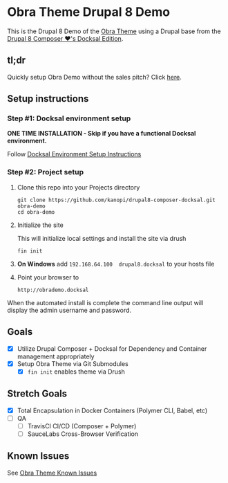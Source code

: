 # Obra Theme Drupal 8 Demo 

This is the Drupal 8 Demo of the [Obra Theme](https://github.com/alejandroq/obra-drupal-theme) using a Drupal base from the [Drupal 8 Composer ❤'s️ Docksal Edition](https://github.com/alejandroq/drupal8-composer-docksal). 

## tl;dr
Quickly setup Obra Demo without the sales pitch? Click [here](#cut-to-the-chase).

## Setup instructions

### Step #1: Docksal environment setup

**ONE TIME INSTALLATION - Skip if you have a functional Docksal environment.**  

Follow [Docksal Environment Setup Instructions](http://docksal.readthedocs.io/en/master/getting-started/env-setup)

<a name="cut-to-the-chase"></a>
### Step #2: Project setup

1. Clone this repo into your Projects directory

    ```
    git clone https://github.com/kanopi/drupal8-composer-docksal.git obra-demo
    cd obra-demo
    ```

2. Initialize the site

    This will initialize local settings and install the site via drush

    ```
    fin init
    ```

3. **On Windows** add `192.168.64.100  drupal8.docksal` to your hosts file

4. Point your browser to

    ```
    http://obrademo.docksal
    ```

When the automated install is complete the command line output will display the admin username and password.

## Goals
- [X] Utilize Drupal Composer + Docksal for Dependency and Container management appropriately
- [X] Setup Obra Theme via Git Submodules
    - [X] `fin init` enables theme via Drush  

## Stretch Goals
- [X] Total Encapsulation in Docker Containers (Polymer CLI, Babel, etc)
- [ ] QA
    - [ ] TravisCI CI/CD (Composer + Polymer)
    - [ ] SauceLabs Cross-Browser Verification
    
## Known Issues
See [Obra Theme Known Issues](https://github.com/alejandroq/obra-drupal-theme#known-issues)
